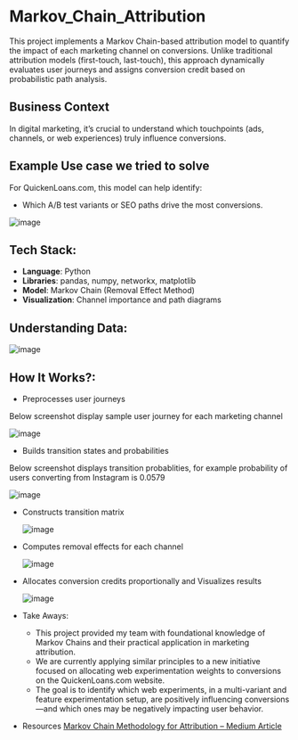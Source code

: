 # Markov_Chain_Attribution
This project implements a Markov Chain-based attribution model to quantify the impact of each marketing channel on conversions. Unlike traditional attribution models (first-touch, last-touch), this approach dynamically evaluates user journeys and assigns conversion credit based on probabilistic path analysis.

## Business Context
In digital marketing, it’s crucial to understand which touchpoints (ads, channels, or web experiences) truly influence conversions. 

## Example Use case we tried to solve
For QuickenLoans.com, this model can help identify:
- Which A/B test variants or SEO paths drive the most conversions.


![image](https://github.com/user-attachments/assets/9ef05498-a215-425a-bbc9-ed08f651752e)

## Tech Stack:

- **Language**: Python  
- **Libraries**: pandas, numpy, networkx, matplotlib  
- **Model**: Markov Chain (Removal Effect Method)
- **Visualization**: Channel importance and path diagrams

## Understanding Data:

![image](https://github.com/user-attachments/assets/2d47edfb-a04d-46eb-bfe6-19b291a1c145)

## How It Works?:
 * Preprocesses user journeys
   
Below screenshot display sample user journey for each marketing channel
   
   ![image](https://github.com/user-attachments/assets/6a9ca941-8d8c-48f6-8484-9efecbb1ee9a)


* Builds transition states and probabilities
  
Below screenshot displays transition probablities, for example probability of users converting from Instagram is 0.0579

  ![image](https://github.com/user-attachments/assets/c7697055-cf6e-4627-a39d-e86f2e364234)


* Constructs transition matrix

  ![image](https://github.com/user-attachments/assets/33c5c058-7304-4816-9b29-45a721259b99)


* Computes removal effects for each channel

  ![image](https://github.com/user-attachments/assets/c889ac52-8789-4d93-b297-d2ad8de44876)


* Allocates conversion credits proportionally and Visualizes results

  ![image](https://github.com/user-attachments/assets/5b8fb0b4-5922-4c6b-a2aa-9e69271ab7b0)

* Take Aways:

     * This project provided my team with foundational knowledge of Markov Chains and their practical application in marketing attribution.
     * We are currently applying similar principles to a new initiative focused on allocating web experimentation weights to conversions on the QuickenLoans.com website.
     * The goal is to identify which web experiments, in a multi-variant and feature experimentation setup, are positively influencing conversions—and which ones may be negatively impacting user behavior.



* Resources
 [Markov Chain Methodology for Attribution – Medium Article](https://medium.com/data-science/marketing-channel-attribution-with-markov-chains-in-python-part-2-the-complete-walkthrough-733c65b23323)
